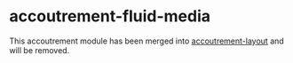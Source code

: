 accoutrement-fluid-media
========================

This accoutrement module has been merged into
[accoutrement-layout][layout]
and will be removed.

[layout]: https://github.com/oddbird/accoutrement-layout
